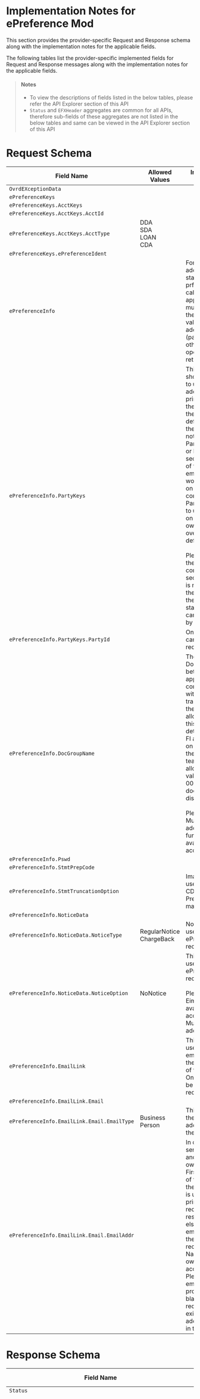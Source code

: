 # Implementation Notes for ePreference Mod
This section provides the provider-specific Request and Response schema along with the implementation notes for the applicable fields.
<!-- 
type: tab 
titles: Premier, 
-->


The following tables list the provider-specific implemented fields for Request and Response messages along with the implementation notes for the applicable fields. 


<!-- theme: info -->
> #### Notes
> 
> - To view the descriptions of fields listed in the below tables, please refer the API Explorer section of this API
> - `Status` and `EFXHeader` aggregates are common for all APIs, therefore sub-fields of these aggregates are not listed in the below tables and same can be viewed in the API Explorer section of this API


# Request Schema
|Field Name|Allowed Values|Implementation Note|
|----|----|----|
|`OvrdEXceptionData`||  |
|`ePreferenceKeys`||  |
|`ePreferenceKeys.AcctKeys`||  |
|`ePreferenceKeys.AcctKeys.AcctId`||  |
|`ePreferenceKeys.AcctKeys.AcctType`|DDA<br>SDA<br>LOAN<br>CDA|  |
|`ePreferenceKeys.ePreferenceIdent`||  |
|`ePreferenceInfo`||For setting up additional  e-statement prference, the calling application(user) must ensure that the account has a valid primary address and name (party) associated otherwise the operation will return error|
|`ePreferenceInfo.PartyKeys`||This aggregate should be provided to update the email address on the primary contact of the PartyId sent in the request. As a default behaviour if the aggregate is not sent or the PartyId is not valid or happens to be of secondary owner of the account, the email address would be updated on the primary contact. Therefore PartyId mut be sent to update the email on the respective owner  and to override the default behaviour. <br><br>Please note that the email address corresponding to secondary owner  is not supported by the core to receive the electronic statement and cannot be updated by this operation.|
|`ePreferenceInfo.PartyKeys.PartyId`||Only one PartyId can be sent in the request.|
|`ePreferenceInfo.DocGroupName`||The value for the DocGroup Name between the calling application and the core is passed without any transformation by the ESF. The allowed values for this field is determined by the FI at the time of on-boarding with the integration team. The core allows three digit value ranging from 001 to 999 for the document distribution group.<br><br>Please note Multiple mailing addenda functionality is not available for Loan account types. |
|`ePreferenceInfo.Pswd`||  |
|`ePreferenceInfo.StmtPrepCode`||  |
|`ePreferenceInfo.StmtTruncationOption`|| ImageOption is not used for SDA or CDA accounts in Premier's Multiple mailing addendas.|
|`ePreferenceInfo.NoticeData`||  |
|`ePreferenceInfo.NoticeData.NoticeType`|RegularNotice<br>ChargeBack<br>|Notice type is only used for additional ePreference records. |
|`ePreferenceInfo.NoticeData.NoticeOption`|NoNotice<br>|This field is only used for additional ePreference records.<br><br>Please note EimOption is not available for CDA account type in  Multiple mailing addendas.|
|`ePreferenceInfo.EmailLink`||This aggregate is used to modify the email address for the primary owner of the account. Only one email can be sent in the request|
|`ePreferenceInfo.EmailLink.Email`||  |
|`ePreferenceInfo.EmailLink.Email.EmailType`|Business<br>Person|This field specify the type of email address updated in the core.|
|`ePreferenceInfo.EmailLink.Email.EmailAddr`||In case PartyId is sent  in the request and is of the owner( First/Second/Third) of the account then the email address is updated on the primary contact record of the respective owner else by deafult the email is updated on the primary contact record of the First Name (primary owner) of the account.<br>Please note if the email is not provided or sent blank in the request, the existing email address is retained in the core.|
# Response Schema
|Field Name|Allowed Values|Implementation Note|
|----|----|----|
|`Status`||  |
|`ePreferenceInfo.PartyKeys`||This aggregate should be provided to update the email address on the primary contact of the PartyId sent in the request. As a default behaviour if the aggregate is not sent or the PartyId is not valid or happens to be of secondary owner of the account, the email address would be updated on the primary contact. Therefore PartyId mut be sent to update the email on the respective owner  and to override the default behaviour. <br><br>Please note that the email address corresponding to secondary owner  is not supported by the core to receive the electronic statement and cannot be updated by this operation.|
|`ePreferenceInfo.PartyKeys.PartyId`||Only one PartyId can be sent in the request.|
|`ePreferenceStatusRec`||  |
|`ePreferenceStatusRec.ePreferenceKeys`||  |
|`ePreferenceStatusRec.ePreferenceKeys.AcctKeys`||  |
|`ePreferenceStatusRec.ePreferenceKeys.AcctKeys.AcctId`||  |
|`ePreferenceStatusRec.ePreferenceKeys.AcctKeys.AcctType`||  |
|`ePreferenceStatusRec.ePreferenceKeys.ePreferenceIdent`||  |
|`ePreferenceStatusRec.ePreferenceStatus`||  |
|`ePreferenceStatusRec.ePreferenceStatus.ePreferenceStatusCode`|Valid|  |
|`ePreferenceStatusRec.ePreferenceStatus.EffDt`||  |
<!-- type: tab-end -->
